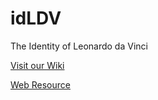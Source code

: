# idLDV
The Identity of Leonardo da Vinci

[Visit our Wiki](https://github.com/actofangel/idLDV/wiki)

[Web Resource](https://github.com/actofangel/idLDV/wiki/Links1)
